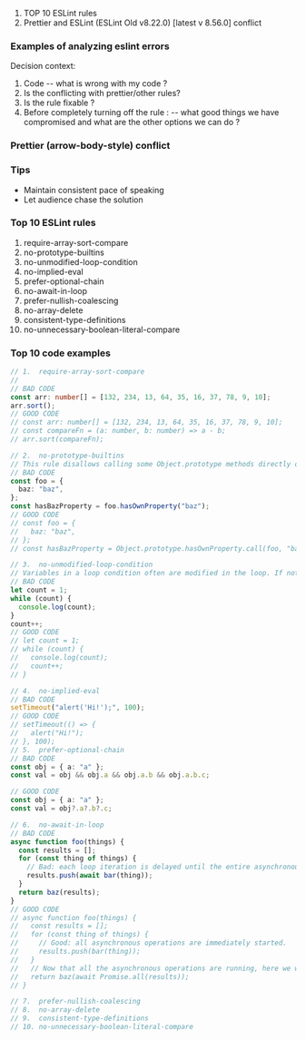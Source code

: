 1. TOP 10 ESLint rules
2. Prettier and ESLint (ESLint Old v8.22.0) [latest v 8.56.0] conflict

### Examples of analyzing eslint errors

Decision context:

1. Code -- what is wrong with my code ?
2. Is the conflicting with prettier/other rules?
3. Is the rule fixable ?
4. Before completely turning off the rule : -- what good things we have compromised and what are the other options we can do ?

### Prettier (arrow-body-style) conflict

### Tips

- Maintain consistent pace of speaking
- Let audience chase the solution

### Top 10 ESLint rules

1.  require-array-sort-compare
2.  no-prototype-builtins
3.  no-unmodified-loop-condition
4.  no-implied-eval
5.  prefer-optional-chain
6.  no-await-in-loop
7.  prefer-nullish-coalescing
8.  no-array-delete
9.  consistent-type-definitions
10. no-unnecessary-boolean-literal-compare


### Top 10 code examples
```typescript
// 1.  require-array-sort-compare
//
// BAD CODE
const arr: number[] = [132, 234, 13, 64, 35, 16, 37, 78, 9, 10];
arr.sort();
// GOOD CODE
// const arr: number[] = [132, 234, 13, 64, 35, 16, 37, 78, 9, 10];
// const compareFn = (a: number, b: number) => a - b;
// arr.sort(compareFn);

// 2.  no-prototype-builtins
// This rule disallows calling some Object.prototype methods directly on object instances.
// BAD CODE
const foo = {
  baz: "baz",
};
const hasBazProperty = foo.hasOwnProperty("baz");
// GOOD CODE
// const foo = {
//   baz: "baz",
// };
// const hasBazProperty = Object.prototype.hasOwnProperty.call(foo, "baz");

// 3.  no-unmodified-loop-condition
// Variables in a loop condition often are modified in the loop. If not, it’s possibly a mistake.
// BAD CODE
let count = 1;
while (count) {
  console.log(count);
}
count++;
// GOOD CODE
// let count = 1;
// while (count) {
//   console.log(count);
//   count++;
// }

// 4.  no-implied-eval
// BAD CODE
setTimeout("alert('Hi!');", 100);
// GOOD CODE
// setTimeout(() => {
//   alert("Hi!");
// }, 100);
// 5.  prefer-optional-chain
// BAD CODE
const obj = { a: "a" };
const val = obj && obj.a && obj.a.b && obj.a.b.c;

// GOOD CODE
const obj = { a: "a" };
const val = obj?.a?.b?.c;

// 6.  no-await-in-loop
// BAD CODE
async function foo(things) {
  const results = [];
  for (const thing of things) {
    // Bad: each loop iteration is delayed until the entire asynchronous operation completes
    results.push(await bar(thing));
  }
  return baz(results);
}
// GOOD CODE
// async function foo(things) {
//   const results = [];
//   for (const thing of things) {
//     // Good: all asynchronous operations are immediately started.
//     results.push(bar(thing));
//   }
//   // Now that all the asynchronous operations are running, here we wait until they all complete.
//   return baz(await Promise.all(results));
// }

// 7.  prefer-nullish-coalescing
// 8.  no-array-delete
// 9.  consistent-type-definitions
// 10. no-unnecessary-boolean-literal-compare
```
